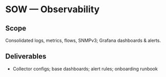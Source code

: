 # SOW — Observability
## Scope
Consolidated logs, metrics, flows, SNMPv3; Grafana dashboards & alerts.

## Deliverables
- Collector configs; base dashboards; alert rules; onboarding runbook
